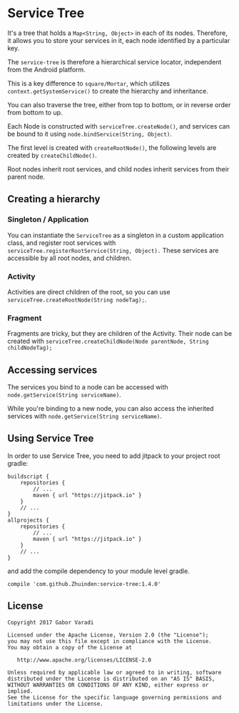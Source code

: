 # Service Tree

It's a tree that holds a `Map<String, Object>` in each of its nodes. Therefore, it allows you to store your services in it, each node identified by a particular key.

The `service-tree` is therefore a hierarchical service locator, independent from the Android platform.

This is a key difference to `square/Mortar`, which utilizes `context.getSystemService()` to create the hierarchy and inheritance.

You can also traverse the tree, either from top to bottom, or in reverse order from bottom to up.

Each Node is constructed with `serviceTree.createNode()`, and services can be bound to it using `node.bindService(String, Object)`.

The first level is created with `createRootNode()`, the following levels are created by `createChildNode()`.

Root nodes inherit root services, and child nodes inherit services from their parent node.

## Creating a hierarchy

### Singleton / Application

You can instantiate the `ServiceTree` as a singleton in a custom application class, and register root services with `serviceTree.registerRootService(String, Object).`
These services are accessible by all root nodes, and children.

### Activity

Activities are direct children of the root, so you can use `serviceTree.createRootNode(String nodeTag);`.

### Fragment

Fragments are tricky, but they are children of the Activity. Their node can be created with `serviceTree.createChildNode(Node parentNode, String childNodeTag);`

## Accessing services

The services you bind to a node can be accessed with `node.getService(String serviceName)`.

While you're binding to a new node, you can also access the inherited services with `node.getService(String serviceName)`.

## Using Service Tree

In order to use Service Tree, you need to add jitpack to your project root gradle:

    buildscript {
        repositories {
            // ...
            maven { url "https://jitpack.io" }
        }
        // ...
    }
    allprojects {
        repositories {
            // ...
            maven { url "https://jitpack.io" }
        }
        // ...
    }


and add the compile dependency to your module level gradle.

    compile 'com.github.Zhuinden:service-tree:1.4.0'


## License

    Copyright 2017 Gabor Varadi

    Licensed under the Apache License, Version 2.0 (the "License");
    you may not use this file except in compliance with the License.
    You may obtain a copy of the License at

       http://www.apache.org/licenses/LICENSE-2.0

    Unless required by applicable law or agreed to in writing, software
    distributed under the License is distributed on an "AS IS" BASIS,
    WITHOUT WARRANTIES OR CONDITIONS OF ANY KIND, either express or implied.
    See the License for the specific language governing permissions and
    limitations under the License.
